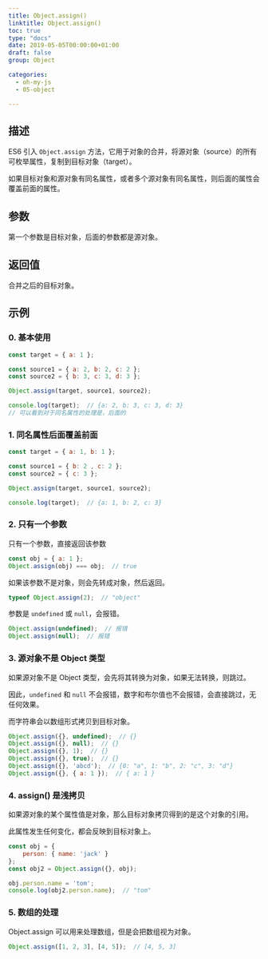```yaml
---
title: Object.assign()
linktitle: Object.assign()
toc: true
type: "docs"
date: 2019-05-05T00:00:00+01:00
draft: false
group: Object

categories: 
  - oh-my-js
  - 05-object

---
```


## 描述

ES6 引入 `Object.assign` 方法，它用于对象的合并，将源对象（source）的所有可枚举属性，复制到目标对象（target）。

如果目标对象和源对象有同名属性，或者多个源对象有同名属性，则后面的属性会覆盖前面的属性。

## 参数

第一个参数是目标对象，后面的参数都是源对象。


## 返回值

合并之后的目标对象。

## 示例

### 0. 基本使用

```js
const target = { a: 1 };

const source1 = { a: 2, b: 2, c: 2 };
const source2 = { b: 3, c: 3, d: 3 };

Object.assign(target, source1, source2);

console.log(target);  // {a: 2, b: 3, c: 3, d: 3}
// 可以看到对于同名属性的处理是，后面的
```

### 1. 同名属性后面覆盖前面

```js
const target = { a: 1, b: 1 };

const source1 = { b: 2 , c: 2 };
const source2 = { c: 3 };

Object.assign(target, source1, source2);

console.log(target);  // {a: 1, b: 2, c: 3}
```

### 2. 只有一个参数

只有一个参数，直接返回该参数

```js
const obj = { a: 1 };
Object.assign(obj) === obj;  // true
```

如果该参数不是对象，则会先转成对象，然后返回。

```js
typeof Object.assign(2);  // "object"
```

参数是 `undefined` 或 `null`，会报错。

```js
Object.assign(undefined);  // 报错
Object.assign(null);  // 报错
```

### 3. 源对象不是 Object 类型

如果源对象不是 Object 类型，会先将其转换为对象，如果无法转换，则跳过。

因此，`undefined` 和 `null` 不会报错，数字和布尔值也不会报错，会直接跳过，无任何效果。

而字符串会以数组形式拷贝到目标对象。

```js
Object.assign({}, undefined);  // {}
Object.assign({}, null);  // {}
Object.assign({}, 1);  // {}
Object.assign({}, true);  // {}
Object.assign({}, 'abcd');  // {0: "a", 1: "b", 2: "c", 3: "d"}
Object.assign({}, { a: 1 });  // { a: 1 }
```

### 4. assign() 是浅拷贝

如果源对象的某个属性值是对象，那么目标对象拷贝得到的是这个对象的引用。

此属性发生任何变化，都会反映到目标对象上。

```js
const obj = { 
    person: { name: 'jack' } 
};
const obj2 = Object.assign({}, obj);

obj.person.name = 'tom';
console.log(obj2.person.name);  // "tom"
```

### 5. 数组的处理

Object.assign 可以用来处理数组，但是会把数组视为对象。

```js
Object.assign([1, 2, 3], [4, 5]);  // [4, 5, 3]
```